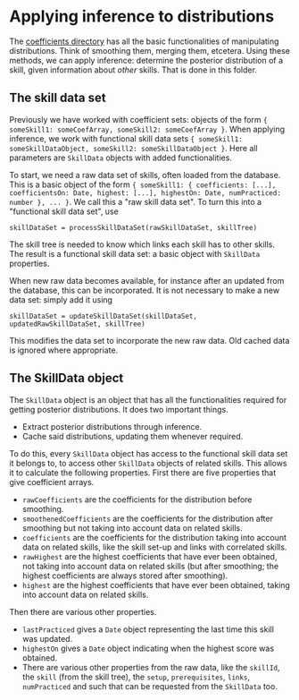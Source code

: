 # Applying inference to distributions

The [coefficients directory](../coefficients/) has all the basic functionalities of manipulating distributions. Think of smoothing them, merging them, etcetera. Using these methods, we can apply inference: determine the posterior distribution of a skill, given information about *other* skills. That is done in this folder.


## The skill data set

Previously we have worked with coefficient sets: objects of the form `{ someSkill1: someCoefArray, someSkill2: someCoefArray }`. When applying inference, we work with functional skill data sets `{ someSkill1: someSkillDataObject, someSkill2: someSkillDataObject }`. Here all parameters are `SkillData` objects with added functionalities.

To start, we need a raw data set of skills, often loaded from the database. This is a basic object of the form `{ someSkill1: { coefficients: [...], coefficientsOn: Date, highest: [...], highestOn: Date, numPracticed: number }, ... }`. We call this a "raw skill data set". To turn this into a "functional skill data set", use

```
skillDataSet = processSkillDataSet(rawSkillDataSet, skillTree)
```

The skill tree is needed to know which links each skill has to other skills. The result is a functional skill data set: a basic object with `SkillData` properties.

When new raw data becomes available, for instance after an updated from the database, this can be incorporated. It is not necessary to make a new data set: simply add it using

```
skillDataSet = updateSkillDataSet(skillDataSet, updatedRawSkillDataSet, skillTree)
```

This modifies the data set to incorporate the new raw data. Old cached data is ignored where appropriate.


## The SkillData object

The `SkillData` object is an object that has all the functionalities required for getting posterior distributions. It does two important things.

- Extract posterior distributions through inference.
- Cache said distributions, updating them whenever required.

To do this, every `SkillData` object has access to the functional skill data set it belongs to, to access other `SkillData` objects of related skills. This allows it to calculate the following properties. First there are five properties that give coefficient arrays.

- `rawCoefficients` are the coefficients for the distribution before smoothing.
- `smoothenedCoefficients` are the coefficients for the distribution after smoothing but not taking into account data on related skills.
- `coefficients` are the coefficients for the distribution taking into account data on related skills, like the skill set-up and links with correlated skills.
- `rawHighest` are the highest coefficients that have ever been obtained, not taking into account data on related skills (but after smoothing; the highest coefficients are always stored after smoothing).
- `highest` are the highest coefficients that have ever been obtained, taking into account data on related skills.

Then there are various other properties.

- `lastPracticed` gives a `Date` object representing the last time this skill was updated.
- `highestOn` gives a `Date` object indicating when the highest score was obtained.
- There are various other properties from the raw data, like the `skillId`, the `skill` (from the skill tree), the `setup`, `prerequisites`, `links`, `numPracticed` and such that can be requested from the `SkillData` too.





